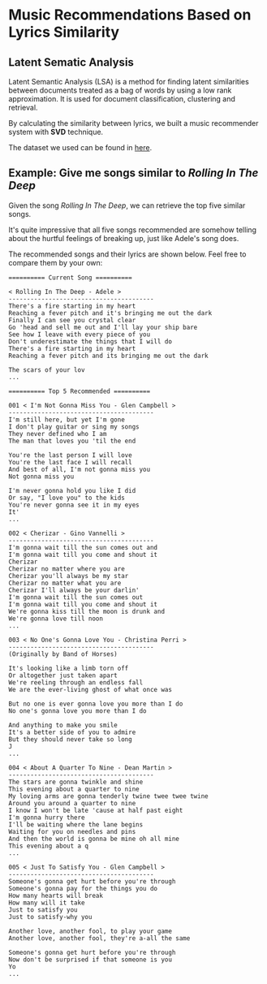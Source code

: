 # Music Recommendations Based on Lyrics Similarity

## Latent Sematic Analysis

Latent Semantic Analysis (LSA) is a method for finding latent similarities between documents treated as a bag of words by using a low rank approximation. It is used for document classification, clustering and retrieval. 

By calculating the similarity between lyrics, we built a music recommender system with **SVD** technique.

The dataset we used can be found in [here](https://www.kaggle.com/mousehead/songlyrics).



## Example: Give me songs similar to *Rolling In The Deep*

Given the song *Rolling In The Deep*, we can retrieve the top five similar songs.

It's quite impressive that all five songs recommended are somehow telling about the hurtful feelings of breaking up, just like Adele's song does.

 The recommended songs and their lyrics are shown below. Feel free to compare them by your own:

```
========== Current Song ========== 

< Rolling In The Deep - Adele >
----------------------------------------
There's a fire starting in my heart  
Reaching a fever pitch and it's bringing me out the dark  
Finally I can see you crystal clear  
Go 'head and sell me out and I'll lay your ship bare  
See how I leave with every piece of you  
Don't underestimate the things that I will do  
There's a fire starting in my heart  
Reaching a fever pitch and its bringing me out the dark  
  
The scars of your lov
...

========== Top 5 Recommended ========== 

001 < I'm Not Gonna Miss You - Glen Campbell >
----------------------------------------
I'm still here, but yet I'm gone  
I don't play guitar or sing my songs  
They never defined who I am  
The man that loves you 'til the end  
  
You're the last person I will love  
You're the last face I will recall  
And best of all, I'm not gonna miss you  
Not gonna miss you  
  
I'm never gonna hold you like I did  
Or say, "I love you" to the kids  
You're never gonna see it in my eyes  
It'
...

002 < Cherizar - Gino Vannelli >
----------------------------------------
I'm gonna wait till the sun comes out and  
I'm gonna wait till you come and shout it  
Cherizar  
Cherizar no matter where you are  
Cherizar you'll always be my star  
Cherizar no matter what you are  
Cherizar I'll always be your darlin'  
I'm gonna wait till the sun comes out  
I'm gonna wait till you come and shout it  
We're gonna kiss till the moon is drunk and  
We're gonna love till noon 
...

003 < No One's Gonna Love You - Christina Perri >
----------------------------------------
(Originally by Band of Horses)  
  
It's looking like a limb torn off  
Or altogether just taken apart  
We're reeling through an endless fall  
We are the ever-living ghost of what once was  
  
But no one is ever gonna love you more than I do  
No one's gonna love you more than I do  
  
And anything to make you smile  
It's a better side of you to admire  
But they should never take so long  
J
...

004 < About A Quarter To Nine - Dean Martin >
----------------------------------------
The stars are gonna twinkle and shine  
This evening about a quarter to nine  
My loving arms are gonna tenderly twine twee twee twine  
Around you around a quarter to nine  
I know I won't be late 'cause at half past eight  
I'm gonna hurry there  
I'll be waiting where the lane begins  
Waiting for you on needles and pins  
And then the world is gonna be mine oh all mine  
This evening about a q
...

005 < Just To Satisfy You - Glen Campbell >
----------------------------------------
Someone's gonna get hurt before you're through  
Someone's gonna pay for the things you do  
How many hearts will break  
How many will it take  
Just to satisfy you  
Just to satisfy-why you  
  
Another love, another fool, to play your game  
Another love, another fool, they're a-all the same  
  
Someone's gonna get hurt before you're through  
Now don't be surprised if that someone is you  
Yo
...
```